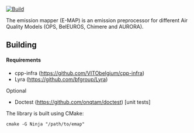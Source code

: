[![Build](https://github.com/VITObelgium/emap/workflows/Vcpkg%20build/badge.svg?branch=develop)](https://github.com/VITObelgium/emap/actions?query=workflow%3AVcpkg%20build)

The emission mapper (E-MAP) is an emission preprocessor for different Air Quality Models (OPS, BelEUROS, Chimere and AURORA). 

## Building
#### Requirements
- cpp-infra (https://github.com/VITObelgium/cpp-infra)
- Lyra (https://github.com/bfgroup/Lyra)

Optional
- Doctest (https://github.com/onqtam/doctest) [unit tests]

The library is built using CMake:
```
cmake -G Ninja "/path/to/emap"
```
